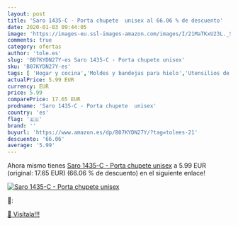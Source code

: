 ```yaml
---
layout: post
title: 'Saro 1435-C - Porta chupete  unisex al 66.06 % de descuento'
date: 2020-01-03 09:44:05
image: 'https://images-eu.ssl-images-amazon.com/images/I/21MaTKxU23L._SL400_.jpg'
comments: true
category: ofertas
author: 'tole.es'
slug: 'B07KYDN27Y-es Saro 1435-C - Porta chupete unisex'
sku: 'B07KYDN27Y-es'
tags: [ 'Hogar y cocina','Moldes y bandejas para hielo','Utensilios de bar','Utensilios de cocina','chupete', ]
actualPrice: 5.99 EUR
currency: EUR
price: 5.99
comparePrice: 17.65 EUR
prodname: 'Saro 1435-C - Porta chupete  unisex'
country: 'es'
flag: '🇪🇸'
brand: ''
buyurl: 'https://www.amazon.es/dp/B07KYDN27Y/?tag=tolees-21'
descuento: '66.06'
average: '5.99'
---
```


Ahora mismo tienes [Saro 1435-C - Porta chupete  unisex](https://www.amazon.es/dp/B07KYDN27Y/?tag=tolees-21) a 5.99 EUR (original: 17.65 EUR) (66.06 %  de descuento) en el siguiente enlace!

[![Saro 1435-C - Porta chupete  unisex](https://images-eu.ssl-images-amazon.com/images/I/21MaTKxU23L._SL400_.jpg)](https://www.amazon.es/dp/B07KYDN27Y/?tag=tolees-21)

🔎:


[🛒 Visítala!!!](https://www.amazon.es/dp/B07KYDN27Y/?tag=tolees-21)
